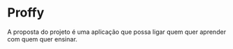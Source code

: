 # Proffy
A proposta do projeto é uma aplicação que possa ligar quem quer aprender com quem quer ensinar.

